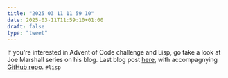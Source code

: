 ```yaml
---
title: "2025 03 11 11 59 10"
date: 2025-03-11T11:59:10+01:00
draft: false
type: "tweet"
---
```

If you're interested in Advent of Code challenge and Lisp, go take a look at Joe Marshall series on his blog. Last blog post [here](https://funcall.blogspot.com/2025/03/advent-of-code-2024-day-25.html), with accompagnying [GitHub repo](https://github.com/jrm-code-project/Advent2024). `#lisp`
